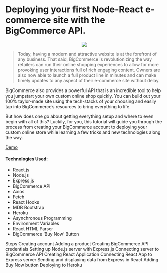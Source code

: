 # Deploying your first Node-React e-commerce site with the BigCommerce API. 

<p align="center">
    <img src="https://imgur.com/3qS6LaF.png">
</p>

>Today, having a modern and attractive website is at the forefront of any business. That said, BigCommerce is revolutionizing the way retailers can run their online shopping experiences to allow for more provoking user interactions full of rich engaging content. Owners are also now able to launch a full product line in minutes and can make timely updates to any aspect of their e-commerce site without delay.

BigCommerce also provides a powerful API that is an incredible tool to help you jumpstart your own custom online shop quickly. You can build out your 100% taylor-made site using the tech-stacks of your choosing and easily tap into BigCommerce’s resources to bring everything to life. 

But how does one go about getting everything setup and where to even begin with all of this? Luckily, for you, this tutorial will guide you through the process from creating your BigCommerce account to deploying your custom online store while learning a few tricks and new technologies along the way. 

[Demo](https://trailtoad.herokuapp.com)

#### Technologies Used:
- React.js
- Node.js
- Express.js
- BigCommerce API
- Axios
- Fetch
- React Hooks
- MDB Bootstrap
- Heroku
- Asynchronous Programming
- Environment Variables
- React HTML Parser
- BigCommerce ‘Buy Now’ Button
  
Steps
Creating account
Adding a product
Creating BigCommerce API credentials
Setting up Node.js server with Express.js
Connecting server to BigCommerce API
Creating React Application
Connecting React App to Express server
Sending and displaying data from Express in React
Adding Buy Now button
Deploying to Heroku
